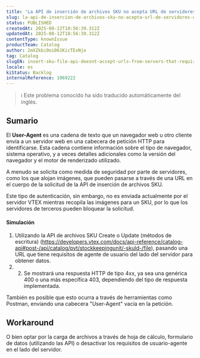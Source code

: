 ```yaml
---
title: 'La API de inserción de archivos SKU no acepta URL de servidores que requieran el encabezado "User-Agent".'
slug: la-api-de-insercion-de-archivos-sku-no-acepta-url-de-servidores-que-requieran-el-encabezado-useragent
status: PUBLISHED
createdAt: 2025-08-12T18:56:39.312Z
updatedAt: 2025-08-12T18:56:39.312Z
contentType: knownIssue
productTeam: Catalog
author: 2mXZkbi0oi061KicTExNjo
tag: Catalog
slugEN: insert-sku-file-api-doesnt-accept-urls-from-servers-that-require-useragent-header
locale: es
kiStatus: Backlog
internalReference: 1069222
---
```


>ℹ️ Este problema conocido ha sido traducido automáticamente del inglés.

## Sumario


El **User-Agent** es una cadena de texto que un navegador web u otro cliente envía a un servidor web en una cabecera de petición HTTP para identificarse. Esta cadena contiene información sobre el tipo de navegador, sistema operativo, y a veces detalles adicionales como la versión del navegador y el motor de renderizado utilizado.

A menudo se solicita como medida de seguridad por parte de servidores, como los que alojan imágenes, que pueden pasarse a través de una URL en el cuerpo de la solicitud de la API de inserción de archivos SKU.

Este tipo de autenticación, sin embargo, no es enviada actualmente por el servidor VTEX mientras recopila las imágenes para un SKU, por lo que los servidores de terceros pueden bloquear la solicitud.



#### Simulación



1. Utilizando la API de archivos SKU Create o Update (métodos de escritura) (https://developers.vtex.com/docs/api-reference/catalog-api#post-/api/catalog/pvt/stockkeepingunit/-skuId-/file), pasando una URL que tiene requisitos de agente de usuario del lado del servidor para obtener datos.
2. 2. Se mostrará una respuesta HTTP de tipo 4xx, ya sea una genérica 400 o una más específica 403, dependiendo del tipo de respuesta implementada.

También es posible que esto ocurra a través de herramientas como Postman, enviando una cabecera "User-Agent" vacía en la petición.


## Workaround


O bien optar por la carga de archivos a través de hoja de cálculo, formulario de datos (utilizando las API) o desactivar los requisitos de usuario-agente en el lado del servidor.



